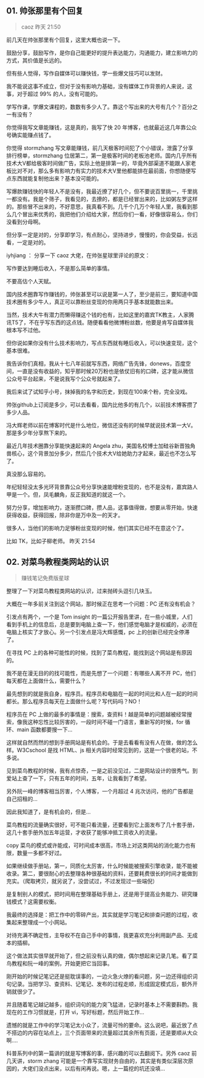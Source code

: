 ## 01. 帅张那里有个回复
> caoz
昨天 21:50

前几天在帅张那里有个回复，这里大概也说一下。

鼓励分享，鼓励写作，是你自己能更好的提升表达能力，沟通能力，建立影响力的方式，其价值是长远的。

但有些人觉得，写作自媒体可以赚快钱，学一些爆文技巧可以发财。

我不能说这事不成立，但对于没有影响力基础，没有媒体工作背景的人来说，这事，对于超过 99% 的人，没有可能的。

学写作课，学爆文课程的，数数有多少人了。靠这个写出来的大号有几个？百分之一有没有？

你觉得我写文章能赚钱，这是真的，我写了快 20 年博客，也就最近这几年靠公众号确实能赚点钱了。

你觉得 stormzhang 写文章能赚钱，前几天极客时间犯了个小错误，泄露了分享排行榜单，stormzhang 位居第二，第一是极客时间的老板池老师。国内几乎所有技术大V都给极客时间做广告，实际上他是排第一的，毕竟外部渠道不能跟人家老板比对不对，那么多有影响力有实力的技术大V里他都能排在最前面，你想随便写点东西就能复制他出来？基本没可能的。

写爆款赚钱快的年轻人不是没有，我最近撩了好几个，但不要说百里挑一，千里挑一都没有。我是个筛子，我看见的，去撩的，都是已经冒出来的，比如粥左罗这样的。那些冒不出来的，不好意思，我真看不到。几千个几万个年轻人里，我看到那么几个冒出来优秀的，我把他们介绍给大家，然后你们一看，好像很容易么，你们没看到分母啊。

但分享一定是对的，分享即学习，有点耐心，坚持进步，慢慢的，你会受益，长远看，一定是对的。

iyhjiang ：  分享一下 caoz 大佬，在帅张星球里评论的原文：

写作要达到睡后收入，不是那么简单的事情。

不要高估个人天赋。

国内技术圈靠写作赚钱的，帅张甚至可以说是第一人了，至少是前三，要知道中国技术圈有多少牛人，真正可以靠粉丝变现的你用两只手基本就能数出来。

当然，技术大牛有潜力而懒得赚这个钱的也有，比如这里的嘉宾TK教主，人家腾讯T5了，不在乎写东西的这点钱。随便看看他微博粉丝数，他要是肯写自媒体我根本写不过他。

但你说如果你没有什么技术影响力，写点东西就有睡后收入，可以快速变现，这个基本很难。

我告诉你们真相，我从十七八年前就写东西，网络广告先锋，donews，百度空间，一直是没有收益的，知乎那时候20万粉也是依仗旧有的口碑，这才能从微信公众号平台起来，不是说我写个公众号就起来了。

我后来试了试知乎小号，抹掉我的名字和历史，到现在100来个粉，完全没戏。

帅张github上订阅是多少，可以去看看，国内比他多的有几个，以前技术博客攒了多少人品。

冯大辉老师以前在博客时代是什么地位，微信还没有的时候早就说技术第一大V。那是多少年分享熬下来的。

最近几年技术圈靠分享能快速起来的 Angela zhu，美国名校博士加硅谷新晋独角兽核心，这个背景加分多少，然后几个技术大V给她助力才起来，最近也不怎么写了。

真没那么容易的。

年纪轻轻没太多光环背景靠公众号分享快速能增粉变现的，也不是没有，嘉宾路人甲是一个。但，凤毛麟角，反正我知道的就这一个。

努力分享，增加影响力，逐渐攒口碑，攒人品，这事值得做，想要从零开始，快速获得收益，获得回报，除非你是万中及一的天才。

很多人，当他们的影响力足够粉丝变现的时候，他们其实已经不在意这个了。

比如 TK，比如子柳老师。 昨天 21:54

## 02. 对菜鸟教程类网站的认识
> 赚钱笔记免费版星球

整理了一下对菜鸟教程类网站的认识，过来抛砖头逗引几块玉。

大概在一年多前关注到这个网站，那时候正在思考一个问题：PC 还有没有机会？

引发点有两个，一个是 Tom insight 的一篇公开报告里讲，在一些小城里，人们看到手机上的信息后，总是要到电脑上查一下，他们感觉电脑才是权威的，必须在电脑上核实了才放心。另一个引发点是冯大辉感慨，pc 上的创新已经完全停滞了。

在寻找 PC 上的各种可能性的时候，找到了菜鸟教程，能找到这个网站是有原因的。

我不是在漫无目的的找可能性，而是先想了一个问题：有哪些人离不开 PC，他们每天都在上面做什么，需要什么？

最先想到的就是我自身，程序员。程序员和电脑在一起的时间比和人在一起的时间都长。那么程序员每天在上面做什么呢？写代码吗？NO！

程序员在 PC 上做的最多的事情是：搜索，查资料！越是简单的问题越被经常搜索，像我这种忘性比较厉害的，一段时间不碰一门语言，重新写的时候，for 循环、main 函数都要搜一下...

这样就自然而然的想到手册网站是有机会的。于是去看看有没有人在做，做的怎么样。W3Cschool 是找 HTML、js 相关内容时经常见到的，这是一个很老的站，不多说。

见到菜鸟教程的时候，我有点惊奇，一是之前没见过，二是网站设计的很秀气。到爱站上查了一下，只有五年的时间，五年，让我看到了希望。

另外阮一峰的博客相当厉害，个人博客，一个月超过 4 兆次访问，他的广告都是自己招租的...

因此我知道了，是有机会的，但是...

菜鸟教程的流量确实很好，可不能只看流量，还要看到它上面发布了几十套手册，这几十套手册外加五年运营，才收获了能够冲抵工资收入的流量。

copy 菜鸟的模式或许能成，可时间成本很高，市场上对这类网站的消化能力也有限，数量一多都不好过。

如果继续做手册站，第一，同质化太厉害，什么时候能被搜索引擎收录，能不能被收录。第二，要很耐心的去整理各种很基础的资料，还要耗费很长的时间才能做到充实。（爬取拷贝，就另说了，没尝试过，不过发现过一些端倪）

是复制别人的模式，把时间用在整理基础手册上，还是用于提高业务能力、研究赚钱模式？这需要权衡。

我最终的选择是：把工作中的零碎产出，其实就是学习笔记和排查问题的过程，收集起来整理成一个小网站。

对待充满不确定性，主导权不在自己手中的事情，我更喜欢充分利用副产品、无成本的插柳。

这个做法其实很早就开始了，但之前没有认真的做，偶尔想起来记录几笔。看了菜鸟教程和阮一峰的案例，开始更把它当回事。

刚开始的时候记笔记还是挺耽误事的，一边火急火燎的看问题，另一边还得组织词句记录。当把学习、查资料、记笔记、发布的过程走顺，形成固定模式后，额外开销就很少了。

并且随着笔记越记越多，组织词句的能力突飞猛进，记录时基本上不需要斟酌。我现在的工作习惯就是，打开 vi，写好标题，然后开始工作...

遗憾的就是工作中的学习笔记太小众了，流量可怜的要命。这么说吧，最近放了点不搭边的内容在站点上，三个页面带来的流量超过其余所有页面，还是要顺从大众啊....

科普​系列中的第一篇讲的就是写博客的事，感兴趣的可以去翻阅下。另外 caoz 前几天讲，storm zhang 可能是一个靠写实现财务自由的，其实是有类似深层次原因的，大佬们没点出来，以后有闲再说。嗯，上一篇挖的坑还没填...







